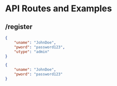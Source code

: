 # API Routes and Examples

## /register
```json
{
    "uname": "JohnDoe",
    "pword": "password123",
    "utype": "admin"
}

{
    "uname": "JohnDoe",
    "pword": "password123"
}
